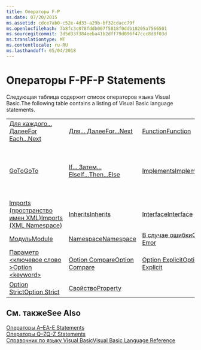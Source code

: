 ```yaml
---
title: Операторы F-P
ms.date: 07/20/2015
ms.assetid: cdce7ab0-c52e-4d33-a29b-bf32cdacc79f
ms.openlocfilehash: 7b8fc3c078fddb007f5818f0ddb18205a7566501
ms.sourcegitcommit: 3d5d33f384eeba41b2dff79d096f47ccc8d8f03d
ms.translationtype: MT
ms.contentlocale: ru-RU
ms.lasthandoff: 05/04/2018
---
```

# <a name="f-p-statements"></a><span data-ttu-id="9a286-102">Операторы F-P</span><span class="sxs-lookup"><span data-stu-id="9a286-102">F-P Statements</span></span>
<span data-ttu-id="9a286-103">Следующая таблица содержит список операторов языка Visual Basic.</span><span class="sxs-lookup"><span data-stu-id="9a286-103">The following table contains a listing of Visual Basic language statements.</span></span>  
  
|||||  
|---|---|---|---|  
|[<span data-ttu-id="9a286-104">Для каждого... Далее</span><span class="sxs-lookup"><span data-stu-id="9a286-104">For Each...Next</span></span>](../../../visual-basic/language-reference/statements/for-each-next-statement.md)|[<span data-ttu-id="9a286-105">Для... Далее</span><span class="sxs-lookup"><span data-stu-id="9a286-105">For...Next</span></span>](../../../visual-basic/language-reference/statements/for-next-statement.md)|[<span data-ttu-id="9a286-106">Function</span><span class="sxs-lookup"><span data-stu-id="9a286-106">Function</span></span>](../../../visual-basic/language-reference/statements/function-statement.md)|[<span data-ttu-id="9a286-107">Get</span><span class="sxs-lookup"><span data-stu-id="9a286-107">Get</span></span>](../../../visual-basic/language-reference/statements/get-statement.md)|  
|[<span data-ttu-id="9a286-108">GoTo</span><span class="sxs-lookup"><span data-stu-id="9a286-108">GoTo</span></span>](../../../visual-basic/language-reference/statements/goto-statement.md)|[<span data-ttu-id="9a286-109">If... Затем... Else</span><span class="sxs-lookup"><span data-stu-id="9a286-109">If...Then...Else</span></span>](../../../visual-basic/language-reference/statements/if-then-else-statement.md)|[<span data-ttu-id="9a286-110">Implements</span><span class="sxs-lookup"><span data-stu-id="9a286-110">Implements</span></span>](../../../visual-basic/language-reference/statements/implements-statement.md)|[<span data-ttu-id="9a286-111">Imports (тип и пространство имен .NET)</span><span class="sxs-lookup"><span data-stu-id="9a286-111">Imports (.NET Namespace and Type)</span></span>](../../../visual-basic/language-reference/statements/imports-statement-net-namespace-and-type.md)|  
|[<span data-ttu-id="9a286-112">Imports (пространство имен XML)</span><span class="sxs-lookup"><span data-stu-id="9a286-112">Imports (XML Namespace)</span></span>](../../../visual-basic/language-reference/statements/imports-statement-xml-namespace.md)|[<span data-ttu-id="9a286-113">Inherits</span><span class="sxs-lookup"><span data-stu-id="9a286-113">Inherits</span></span>](../../../visual-basic/language-reference/statements/inherits-statement.md)|[<span data-ttu-id="9a286-114">Interface</span><span class="sxs-lookup"><span data-stu-id="9a286-114">Interface</span></span>](../../../visual-basic/language-reference/statements/interface-statement.md)|[<span data-ttu-id="9a286-115">Mid</span><span class="sxs-lookup"><span data-stu-id="9a286-115">Mid</span></span>](../../../visual-basic/language-reference/statements/mid-statement.md)|  
|[<span data-ttu-id="9a286-116">Модуль</span><span class="sxs-lookup"><span data-stu-id="9a286-116">Module</span></span>](../../../visual-basic/language-reference/statements/module-statement.md)|[<span data-ttu-id="9a286-117">Namespace</span><span class="sxs-lookup"><span data-stu-id="9a286-117">Namespace</span></span>](../../../visual-basic/language-reference/statements/namespace-statement.md)|[<span data-ttu-id="9a286-118">В случае ошибки</span><span class="sxs-lookup"><span data-stu-id="9a286-118">On Error</span></span>](../../../visual-basic/language-reference/statements/on-error-statement.md)|[<span data-ttu-id="9a286-119">Operator</span><span class="sxs-lookup"><span data-stu-id="9a286-119">Operator</span></span>](../../../visual-basic/language-reference/statements/operator-statement.md)|  
|[<span data-ttu-id="9a286-120">Параметр \<ключевое слово ></span><span class="sxs-lookup"><span data-stu-id="9a286-120">Option \<keyword></span></span>](../../../visual-basic/language-reference/statements/option-keyword-statement.md)|[<span data-ttu-id="9a286-121">Option Compare</span><span class="sxs-lookup"><span data-stu-id="9a286-121">Option Compare</span></span>](../../../visual-basic/language-reference/statements/option-compare-statement.md)|[<span data-ttu-id="9a286-122">Option Explicit</span><span class="sxs-lookup"><span data-stu-id="9a286-122">Option Explicit</span></span>](../../../visual-basic/language-reference/statements/option-explicit-statement.md)|[<span data-ttu-id="9a286-123">Option Infer</span><span class="sxs-lookup"><span data-stu-id="9a286-123">Option Infer</span></span>](../../../visual-basic/language-reference/statements/option-infer-statement.md)|  
|[<span data-ttu-id="9a286-124">Option Strict</span><span class="sxs-lookup"><span data-stu-id="9a286-124">Option Strict</span></span>](../../../visual-basic/language-reference/statements/option-strict-statement.md)|[<span data-ttu-id="9a286-125">Свойство</span><span class="sxs-lookup"><span data-stu-id="9a286-125">Property</span></span>](../../../visual-basic/language-reference/statements/property-statement.md)|||  
  
## <a name="see-also"></a><span data-ttu-id="9a286-126">См. также</span><span class="sxs-lookup"><span data-stu-id="9a286-126">See Also</span></span>  
 [<span data-ttu-id="9a286-127">Операторы A–E</span><span class="sxs-lookup"><span data-stu-id="9a286-127">A-E Statements</span></span>](../../../visual-basic/language-reference/statements/a-e-statements.md)  
 [<span data-ttu-id="9a286-128">Операторы Q–Z</span><span class="sxs-lookup"><span data-stu-id="9a286-128">Q-Z Statements</span></span>](../../../visual-basic/language-reference/statements/q-z-statements.md)  
 [<span data-ttu-id="9a286-129">Справочник по языку Visual Basic</span><span class="sxs-lookup"><span data-stu-id="9a286-129">Visual Basic Language Reference</span></span>](../../../visual-basic/language-reference/index.md)
